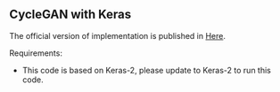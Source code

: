 CycleGAN with Keras
---

The official version of implementation is published in [Here](https://github.com/junyanz/CycleGAN).

Requirements:
- This code is based on Keras-2, please update to Keras-2 to run this code.

